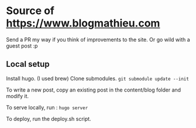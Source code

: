 # Source of https://www.blogmathieu.com

Send a PR my way if you think of improvements to the site. Or go wild with a guest post :p

## Local setup

Install hugo. (I used brew)
Clone submodules. ```git submodule update --init```

To write a new post, copy an existing post in the content/blog folder and modify it.

To serve locally, run : ```hugo server```

To deploy, run the deploy.sh script.
```